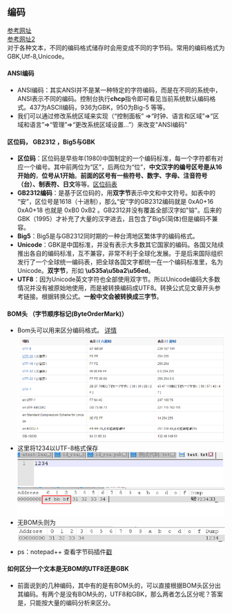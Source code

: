 ## 编码  
[参考网址](http://www.cnblogs.com/batsing/p/charset.html)  
[参考网址2](http://www.cnblogs.com/malecrab/p/5300486.html)  
对于各种文本，不同的编码格式储存时会用变成不同的字节码。常用的编码格式为GBK,Utf-8,Unicode。  

#### ANSI编码
* ANSI编码：其实ANSI并不是某一种特定的字符编码，而是在不同的系统中，ANSI表示不同的编码。控制台执行**chcp**指令即可看见当前系统默认编码格式。437为ASCII编码，936为GBK，950为Big-5 等等。  
* 我们可以通过修改系统区域来实现（“控制面板” =>“时钟、语言和区域”=>“区域和语言”=>“管理”=>“更改系统区域设置...”）来改变"ANSI编码"

#### 区位码， GB2312 ，Big5与GBK  
* **区位码**：区位码是早些年(1980)中国制定的一个编码标准，每一个字符都有对应一个编号。其中前两位为“区”，后两位为“位”，**中文汉字的编号区号是从16开始的**，**位号从1开始**。**前面的区号有一些符号、数字、字母、注音符号（台）、制表符、日文**等等。[区位码表](https://wenku.baidu.com/view/a3c8e3d176a20029bd642d48.html?from=search)  
* **GB2312编码**：是基于区位码的，用**双字节**表示中文和中文符号。如表中的 “安”，区位号是1618（十进制），那么“安”字的GB2312编码就是 0xA0+16  0xA0+18 也就是 0xB0 0xB2 。GB2312并没有覆盖全部汉字如"镕"。后来的GBK（1995）才补充了大量的汉字进去，且包含了Big5(简体)但是编码不兼容。
* **Big5**：Big5是与GB2312同时期的一种台湾地区繁体字的编码格式。
* **Unicode**：GBK是中国标准，并没有表示大多数其它国家的编码。各国又陆续推出各自的编码标准，互不兼容，非常不利于全球化发展。于是后来国际组织发行了一个全球统一编码表，把全球各国文字都统一在一个编码标准里，名为Unicode。**双字节**，形如 **\u535a\u5ba2\u56ed**。  
* **UTF8**：因为Unicode英文字符也全部使用双字节。所以Unicode编码大多数情况并没有被原始地使用，而是被转换编码成UTF8。转换公式见文章开头参考链接。根据转换公式。**一般中文会被转换成三字节**。   
#### BOM头 （字节顺序标记(ByteOrderMark)）
* Bom头可以用来区分编码格式。 [详情](https://baike.baidu.com/item/BOM/2790364?fr=aladdin) 
![](pic/1.png)  
* 这里将1234以UTF-8格式保存
![](pic/3.png)
![](pic/2.png)  
* 无BOM头则为  
![](pic/4.png)   
* ps：notepad++ 查看字节码插件[戳](https://blog.csdn.net/u012125696/article/details/48594547)
#### 如何区分一个文本是无BOM的UTF8还是GBK
* 前面说到的几种编码，其中有的是有BOM头的，可以直接根据BOM头区分出其编码。有两个是没有BOM头的，UTF8和GBK，那么两者怎么区分呢？答案是，只能按大量的编码分析来区分。